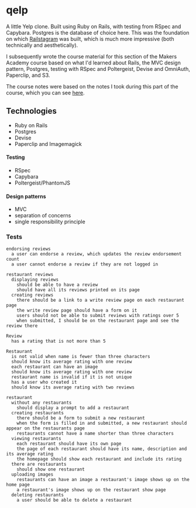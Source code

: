 # qelp

A little Yelp clone. Built using Ruby on Rails, with testing from RSpec and Capybara. Postgres is the database of choice here. This was the foundation on which [Railstagram](https://github.com/henryaj/railstagram) was built, which is much more impressive (both technically and aesthetically).

I subsequently wrote the course material for this section of the Makers Academy course based on what I'd learned about Rails, the MVC design pattern, Postgres, testing with RSpec and Poltergeist, Devise and OmniAuth, Paperclip, and S3.

The course notes were based on the notes I took during this part of the course, which you can see [here](https://github.com/henryaj/makers-notes/blob/master/rails.md).

## Technologies

* Ruby on Rails
* Postgres
* Devise
* Paperclip and Imagemagick
 
#### Testing

* RSpec
* Capybara
* Poltergeist/PhantomJS

#### Design patterns

* MVC
* separation of concerns
* single responsibility principle

### Tests

```
endorsing reviews
  a user can endorse a review, which updates the review endorsement count
  a user cannot endorse a review if they are not logged in

restaurant reviews
  displaying reviews
    should be able to have a review
    should have all its reviews printed on its page
  creating reviews
    there should be a link to a write review page on each restaurant page
    the write review page should have a form on it
    users should not be able to submit reviews with ratings over 5
    when submitted, I should be on the restaurant page and see the review there

Review
  has a rating that is not more than 5

Restaurant
  is not valid when name is fewer than three characters
  should know its average rating with one review
  each restaurant can have an image
  should know its average rating with one review
  restaurant name is invalid if it is not unique
  has a user who created it
  should know its average rating with two reviews

restaurant
  without any restaurants
    should display a prompt to add a restaurant
  creating restaurants
    there should be a form to submit a new restaurant
    when the form is filled in and submitted, a new restaurant should appear on the restaurants page
    restaurants cannot have a name shorter than three characters
  viewing restaurants
    each restaurant should have its own page
    the page of each restaurant should have its name, description and its average rating
    the homepage should show each restaurant and include its rating
  there are restaurants
    should show one restaurant
  uploading images
    restaurants can have an image a restaurant's image shows up on the home page
    a restaurant's image shows up on the restaurant show page
  deleting restaurants
    a user should be able to delete a restaurant
```
